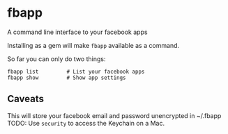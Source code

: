 # fbapp

A command line interface to your facebook apps

Installing as a gem will make `fbapp` available as a command.

So far you can only do two things:

    fbapp list         # List your facebook apps
    fbapp show         # Show app settings

## Caveats

This will store your facebook email and password unencrypted in ~/.fbapp
TODO: Use `security` to access the Keychain on a Mac.